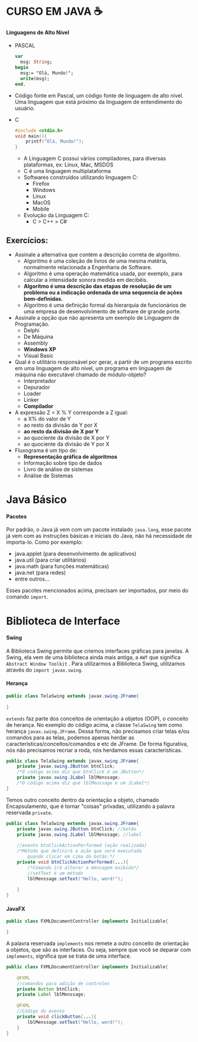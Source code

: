 # CURSO EM JAVA :coffee:



#### Linguagens de Alto Nível

* PASCAL

  ```pascal
  var
  	msg: String;
  begin
  	msg:= "Olá, Mundo!";
  	write(msg);
  end.
  ```

* Código fonte em Pascal, um código fonte de linguagem de alto nível. Uma linguagem que está próximo da linguagem de entendimento do usuário.

* C

  ````c
  #include <stdio.h>
  void main(){
      printf("Olá, Mundo!");
  }
  ````

  * A Linguagem C possui vários compiladores, para diversas plataformas, ex: Linux, Mac, MSDOS
  * C é uma linguagem multiplataforma
  * Softwares construídos utilizando linguagem C:
    * Firefox
    * Windows
    * Linux
    * MacOS
    * Mobile
  * Evolução da Linguagem C:
    * C > C++ > C#



## Exercícios: 

* Assinale a alternativa que contém a descrição correta de algoritmo.
  * Algoritmo é uma coleção de livros de uma mesma matéria, normalmente relacionada a Engenharia de Software.
  * Algoritmo é uma operação matemática usada, por exemplo, para calcular a intensidade sonora medida em decibéis.
  * **Algoritmo é uma descrição das etapas de resolução de um problema ou a indicação ordenada de uma sequencia de ações bem-definidas.**
  * Algoritmo é uma definição formal da hierarquia de funcionários de uma empresa de desenvolvimento de software de grande porte.
* Assinale a opção que não apresenta um exemplo de Linguagem de Programação.
  * Delphi
  * De Máquina
  * Assembly
  * **Windows XP**
  * Visual Basic
* Qual é o utilitário responsável por gerar, a partir de um programa escrito em uma linguagem de alto nível, um programa em linguagem de máquina não executável chamado de módulo-objeto?
  * Interpretador
  * Depurador
  * Loader
  * Linker
  * **Compilador**
* A expressão Z = X % Y corresponde a Z igual:
  * a X% do valor de Y
  * ao resto da divisão de Y por X
  * **ao resto da divisão de X por Y**
  * ao quociente da divisão de X por Y
  * ao quociente da divisão de Y por X
* Fluxograma é um tipo de:
  * **Representação gráfica de algoritmos**
  * Informação sobre tipo de dados
  * Livro de análise de sistemas
  * Análise de Sistemas

# Java Básico

#### Pacotes

Por padrão, o Java já vem com um pacote instalado `java.lang`, esse pacote já vem com as instruções básicas e iniciais do Java, não há necessidade de importa-lo.
Como por exemplo:

* java.applet (para desenvolvimento de aplicativos)
* java.util (para criar utilitários)
* java.math (para funções matemáticas)
* java.net (para redes)
* entre outros...

Esses pacotes mencionados acima, precisam ser importados, por meio do comando `import`.

# Biblioteca de Interface

#### Swing

A Biblioteca Swing permite que criemos interfaces gráficas para janelas. A Swing, ela vem de uma biblioteca ainda mais antiga, a `AWT` que significa `Abstract Window Toolkit` .
Para utilizarmos a Biblioteca Swing, utilizamos através do `import javax.swing`.

#### Herança

```java
public class TelaSwing extends javax.swing.JFrame{
    
}
```

`extends` faz parte dos conceitos de orientação a objetos (OOP), o conceito de herança.
No exemplo do código acima, a classe `TelaSwing` tem como herança `javax.swing.JFrame`.
Dessa forma, não precisamos criar telas e/ou comandos para as telas, podemos apenas herdar as características/conceitos/comandos e etc de JFrame. De forma figurativa, nós não precisamos recriar a roda, nós herdamos essas características.

```java
public class TelaSwing extends javax.swing.JFrame{
    private javax.swing.JButton btnClick;
    /*O código acima diz que btnClick é um JButton*/
    private javax.swing.JLabel lblMenssage;
    /*O código acima diz que lblMenssage é um JLabel*/
}
```

 Temos outro conceito dentro da orientação a objeto, chamado Encapsulamento, que é tornar "coisas" privadas, utilizando a palavra reservada `private`.

```java
public class TelaSwing extends javax.swing.JFrame{
    private javax.swing.JButton btnClick; //botão
    private javax.swing.JLabel lblMenssage; //label
    
    //evento btnClickActionPerformed (ação realizada)
    /*Método que definirá a ação que será executada
        quando clicar em cima do botão.*/
    private void btnClickActionPerformed(...){
        /*Comando irá alterar a mensagem exibida*/
        //setText é um método
        lblMenssage.setText("Hello, word!");
        
    }
}
```

#### JavaFX

```java
public class FXMLDocumentController implements Initializable{

}
```

A palavra reservada `implements` nos remete a outro conceito de orientação a objetos, que são as interfaces.
Ou seja, sempre que você se deparar com `implements`, significa que se trata de uma interface.

```java
public class FXMLDocumentController implements Initializable{
	
	@FXML
	//comandos para adição de controles
	private Button btnClick;
	private Label lblMenssage;
	
	@FXML
	//Código do evento
	private void clickButton(...){
		lblMenssage.setText("Hello, word!");
	}
}
```

